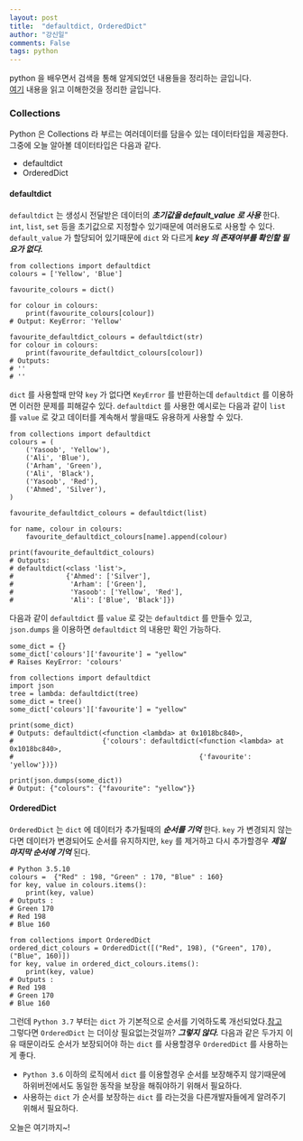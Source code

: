 ```yaml
---
layout: post
title:  "defaultdict, OrderedDict"
author: "강신일"
comments: False
tags: python
---
```

python 을 배우면서 검색을 통해 알게되었던 내용들을 정리하는 글입니다.<br>
[여기](https://book.pythontips.com/en/latest/collections.html) 내용을 읽고 이해한것을 정리한 글입니다.

### Collections
Python 은 Collections 라 부르는 여러데이터를 담을수 있는 데이터타입을 제공한다.
그중에 오늘 알아볼 데이터타입은 다음과 같다.
* defaultdict
* OrderedDict

#### defaultdict
`defaultdict` 는 생성시 전달받은 데이터의 ***초기값을 default_value 로 사용*** 한다. `int`, `list`, `set` 등을 초기값으로 지정할수 있기때문에 여러용도로 사용할 수 있다.
`default_value` 가 할당되어 있기때문에 `dict` 와 다르게 ***key 의 존재여부를 확인할 필요가 없다.***
```
from collections import defaultdict
colours = ['Yellow', 'Blue']

favourite_colours = dict()

for colour in colours:
    print(favourite_colours[colour])
# Output: KeyError: 'Yellow'

favourite_defaultdict_colours = defaultdict(str)
for colour in colours:
    print(favourite_defaultdict_colours[colour])
# Outputs:
# ''
# ''
```

`dict` 를 사용할때 만약 `key` 가 없다면 `KeyError` 를 반환하는데 `defaultdict` 를 이용하면 이러한 문제를 피해갈수 있다.
`defaultdict` 를 사용한 예시로는 다음과 같이 `list` 를 `value` 로 갖고 데이터를 계속해서 쌓을때도 유용하게 사용할 수 있다.
```
from collections import defaultdict
colours = (
    ('Yasoob', 'Yellow'),
    ('Ali', 'Blue'),
    ('Arham', 'Green'),
    ('Ali', 'Black'),
    ('Yasoob', 'Red'),
    ('Ahmed', 'Silver'),
)

favourite_defaultdict_colours = defaultdict(list)

for name, colour in colours:
    favourite_defaultdict_colours[name].append(colour)

print(favourite_defaultdict_colours)
# Outputs:
# defaultdict(<class 'list'>,
#             {'Ahmed': ['Silver'],
#              'Arham': ['Green'],
#              'Yasoob': ['Yellow', 'Red'],
#              'Ali': ['Blue', 'Black']})
```

다음과 같이 `defaultdict` 를 `value` 로 갖는 `defaultdict` 를 만들수 있고, `json.dumps` 을 이용하면 `defaultdict` 의 내용만 확인 가능하다.  
```
some_dict = {}
some_dict['colours']['favourite'] = "yellow"
# Raises KeyError: 'colours'
```

```
from collections import defaultdict
import json
tree = lambda: defaultdict(tree)
some_dict = tree()
some_dict['colours']['favourite'] = "yellow"

print(some_dict)
# Outputs: defaultdict(<function <lambda> at 0x1018bc840>,
#                      {'colours': defaultdict(<function <lambda> at 0x1018bc840>,
#                                              {'favourite': 'yellow'})})

print(json.dumps(some_dict))
# Output: {"colours": {"favourite": "yellow"}}
```

#### OrderedDict

`OrderedDict` 는 `dict` 에 데이터가 추가될때의 ***순서를 기억*** 한다. `key` 가 변경되지 않는다면 데이터가 변경되어도 순서를 유지하지만, `key` 를 제거하고 다시 추가할경우 ***제일 마지막 순서에 기억*** 된다.
```
# Python 3.5.10
colours =  {"Red" : 198, "Green" : 170, "Blue" : 160}
for key, value in colours.items():
    print(key, value)
# Outputs :
# Green 170
# Red 198
# Blue 160

from collections import OrderedDict
ordered_dict_colours = OrderedDict([("Red", 198), ("Green", 170), ("Blue", 160)])
for key, value in ordered_dict_colours.items():
    print(key, value)
# Outputs :
# Red 198
# Green 170
# Blue 160
```

그런데 `Python 3.7` 부터는 `dict` 가 기본적으로 순서를 기억하도록 개선되었다.[참고](https://docs.python.org/3.7/whatsnew/3.7.html#summary-release-highlights)<br>
그렇다면 `OrderedDict` 는 더이상 필요없는것일까? ***그렇지 않다.*** 다음과 같은 두가지 이유 때문이라도 순서가 보장되어야 하는 `dict` 를 사용할경우 `OrderedDict` 를 사용하는게 좋다.
* `Python 3.6` 이하의 로직에서 `dict` 를 이용할경우 순서를 보장해주지 않기때문에 하위버전에서도 동일한 동작을 보장을 해줘야하기 위해서 필요하다.
* 사용하는 `dict` 가 순서를 보장하는 `dict` 를 라는것을 다른개발자들에게 알려주기 위해서 필요하다.

오늘은 여기까지~!
